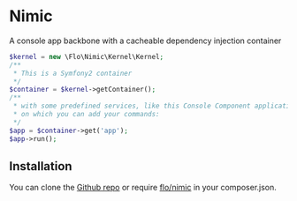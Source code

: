 Nimic
=====

A console app backbone with a cacheable dependency injection container

```php
$kernel = new \Flo\Nimic\Kernel\Kernel;
/**
 * This is a Symfony2 container
 */
$container = $kernel->getContainer();
/**
 * with some predefined services, like this Console Component application
 * on which you can add your commands:
 */
$app = $container->get('app');
$app->run();
```

Installation
------------

You can clone the [Github repo][1] or require [flo/nimic][2] in your composer.json.

[1]: https://github.com/florinutz/nimic
[2]: https://packagist.org/packages/flo/nimic